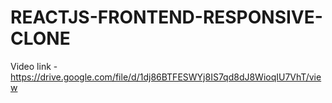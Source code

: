 # REACTJS-FRONTEND-RESPONSIVE-CLONE
Video link - https://drive.google.com/file/d/1dj86BTFESWYj8IS7qd8dJ8WioqIU7VhT/view
